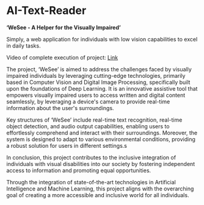 # AI-Text-Reader

**‘WeSee - A Helper for the Visually Impaired’**

Simply, a web application for individuals with low vision capabilities to excel in daily tasks.

Video of complete execution of project: [Link](https://drive.google.com/file/d/1porrbt0-UMHPqTRN3VeefBLsWTg0TSJW/view?usp=sharing)

The project, ‘WeSee’ is aimed to address the challenges faced by visually impaired individuals by leveraging cutting-edge technologies, primarily based in Computer Vision and Digital Image Processing, specifically built upon the foundations of Deep Learning.
It is an innovative assistive tool that empowers visually impaired users to access written and digital content seamlessly, by leveraging a device's camera to provide real-time information about the user's surroundings.

Key structures of ‘WeSee’ include real-time text recognition, real-time object detection, and audio output capabilities, enabling users to effortlessly comprehend and interact with their surroundings. Moreover, the system is designed to adapt to various environmental conditions, providing a robust solution for users in different settings.s

In conclusion, this project contributes to the inclusive integration of individuals with visual disabilities into our society by fostering independent access to information and promoting equal opportunities.

Through the integration of state-of-the-art technologies in Artificial Intelligence and Machine Learning, this project aligns with the overarching goal of creating a more accessible and inclusive world for all individuals.
